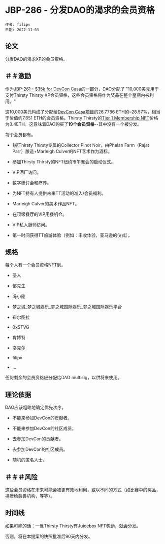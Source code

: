 # JBP-286 - 分发DAO的渴求的会员资格
```
作者: filipv
日期: 2022-11-03
```

## 论文

分发DAO的渴求XP的会员资格。

## ＃＃激励

作为[JBP-261 - $35k for DevCon Casa](https://juicetool.xyz/snapshot/jbdao.eth/proposal/0xbb9be15ce8a231861218fc907a0068bfbf289d3dbd49cfd85f10ae4ca56afa81)的一部分，DAO分配了 "10,000美元用于支付Thirsty Thirsty XP会员资格，这些会员资格将作为奖品在整个星期内被利用。"

这10,000美元构成了分配给[DevCon Casa项目](https://juicebox.money/v2/p/228)的26.7786 ETH的~28.57%，相当于价值约7.651 ETH的会员资格。Thirsty Thirsty的[Tier 1 Membership NFT](https://thirstythirsty-nft.herokuapp.com/)价格为0.4ETH，这意味着DAO购买了**19个会员资格**--其中没有一个被分发。

每个会员都有。

- 1瓶Thirsty Thirsty专属的Collector Pinot Noir，由Phelan Farm（Rajat Parr）酿造+Marleigh Culver的NFT艺术作为酒标。

- 参加Thirsty Thirsty的NFT纽约市午餐会的启动仪式。

- VIP酒厂访问。

- 数字研讨会和疗养。

- 为NFT持有人提供未来TT活动的准入/会员福利。

- Marleigh Culver的美术作品NFT。

- 在顶级餐厅的VIP用餐机会。

- VIP私人厨师访问。

- 第一时间获得TT旅游体验（例如：丰收体验，亚马逊的仪式）。

## 规格

每个人有一个会员资格NFT到。

- 圣人

- 邹先生

- 冯小刚

- 梦之城_梦之城娱乐_梦之城国际娱乐_梦之城国际娱乐平台

- 布尔图拉

- 0xSTVG

- 肯博特

- 洛克尔

- filipv

- ...

任何剩余的会员资格应分配给DAO multisig，以供将来使用。

## 理论依据

DAO应该粗略地确定优先次序。

- 不能来参加DevCon的贡献者。

- 不能来参加DevCon的社区成员。

- 去参加DevCon的贡献者。

- 去参加DevCon的社区成员。

- 随机的匿名人士。

## ＃＃＃风险

这些会员资格在未来可能会被更有效地利用，或以不同的方式（如比赛中的奖品，捐赠给慈善机构，等等）。

## 时间线

如果可能的话：一旦Thirsty Thirsty有Juicebox NFT奖励，就会分发。

否则，将在本提案的快照批准后90天内分发。

